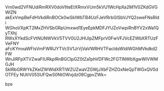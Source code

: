 Vm0wd2VFNUdiRmRXV0doVllteEtXRmxVUm5kVU1WcHpXa2M1V0ZKdGVGWlZN
akExVmpBeFdHVkdiRnBOCk0wSklWbTB4UzFJeVRrbGlSbVJYQ2sweFNsRldi
WGhoVXpKT2MxZHVSbGRpUmxwd1EyeEpkMDFJYUZoVwpiRnBYV2xWa1QyTXhj
RWxXYkdScFVtNUNWVkV5TVV0U2JHUlpZMFprV0FwVFJVcEZWbXRTUzFVeFNY
aFcKYmxaWFlsVmFWRlJYTVc5V1JrVjVaVWRHVTFacldsWldiWGhMVkdkd2FW
WnJiRFpXTVZwaFlURkplRnBGClpGZ0tZa1phVDFWc2FGTlNWbXgwWlVWMGJH
SklRbGRWYkZKelZWWldXRTlWZUZwaVZGWjJXbFZHZGxNeQpTWGxQV0dOTFEy
NUtiV05SUFQwS0NtOWxjdz09CgpvZWk=

bze